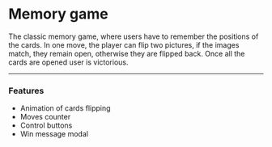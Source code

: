 # Memory game
The classic memory game, where users have to remember the positions of the cards. In one move, the player can flip two pictures, if the images match, they remain open, otherwise they are flipped back.
Once all the cards are opened user is victorious.

____
### Features
* Animation of cards flipping
* Moves counter
* Control buttons
* Win message modal